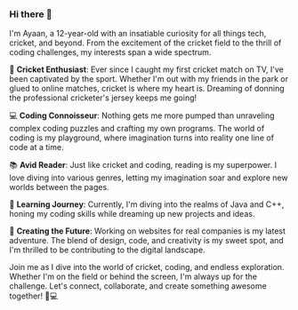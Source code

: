 ### Hi there 👋

I'm Ayaan, a 12-year-old with an insatiable curiosity for all things tech, cricket, and beyond. From the excitement of the cricket field to the thrill of coding challenges, my interests span a wide spectrum.

🏏 **Cricket Enthusiast**: Ever since I caught my first cricket match on TV, I've been captivated by the sport. Whether I'm out with my friends in the park or glued to online matches, cricket is where my heart is. Dreaming of donning the professional cricketer's jersey keeps me going!

💻 **Coding Connoisseur**: Nothing gets me more pumped than unraveling complex coding puzzles and crafting my own programs. The world of coding is my playground, where imagination turns into reality one line of code at a time.

📚 **Avid Reader**: Just like cricket and coding, reading is my superpower. I love diving into various genres, letting my imagination soar and explore new worlds between the pages.

🌱 **Learning Journey**: Currently, I'm diving into the realms of Java and C++, honing my coding skills while dreaming up new projects and ideas.

🚀 **Creating the Future**: Working on websites for real companies is my latest adventure. The blend of design, code, and creativity is my sweet spot, and I'm thrilled to be contributing to the digital landscape.

Join me as I dive into the world of cricket, coding, and endless exploration. Whether I'm on the field or behind the screen, I'm always up for the challenge. Let's connect, collaborate, and create something awesome together! 🏏💻
